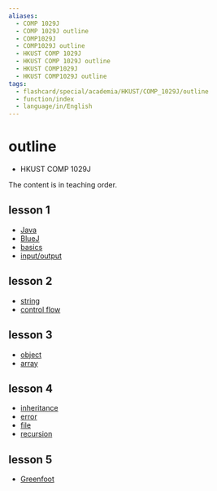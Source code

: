 ```yaml
---
aliases:
  - COMP 1029J
  - COMP 1029J outline
  - COMP1029J
  - COMP1029J outline
  - HKUST COMP 1029J
  - HKUST COMP 1029J outline
  - HKUST COMP1029J
  - HKUST COMP1029J outline
tags:
  - flashcard/special/academia/HKUST/COMP_1029J/outline
  - function/index
  - language/in/English
---
```


# outline

- HKUST COMP 1029J

The content is in teaching order.

## lesson 1

- [Java](Java.md)
- [BlueJ](BlueJ.md)
- [basics](basics.md)
- [input/output](IO.md)

## lesson 2

- [string](string.md)
- [control flow](control%20flow.md)

## lesson 3

- [object](object.md)
- [array](array.md)

## lesson 4

- [inheritance](inheritance.md)
- [error](error.md)
- [file](file.md)
- [recursion](recursion.md)

## lesson 5

- [Greenfoot](Greenfoot.md)
